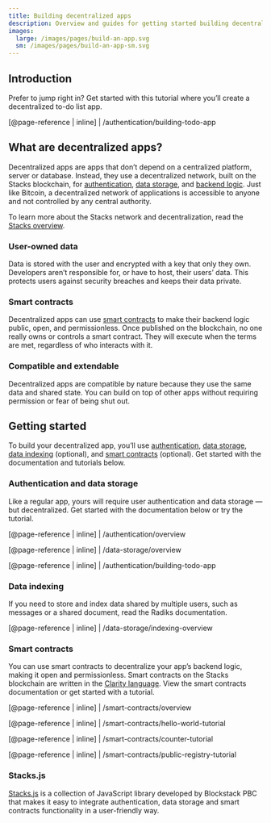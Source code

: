 ```yaml
---
title: Building decentralized apps
description: Overview and guides for getting started building decentralized applications.
images:
  large: /images/pages/build-an-app.svg
  sm: /images/pages/build-an-app-sm.svg
---
```


## Introduction

Prefer to jump right in? Get started with this tutorial where you’ll create a decentralized to-do list app.

[@page-reference | inline]
| /authentication/building-todo-app

## What are decentralized apps?

Decentralized apps are apps that don’t depend on a centralized platform, server or database. Instead, they use a
decentralized network, built on the Stacks blockchain, for [authentication](/authentication/overview), [data storage](/data-storage/overview),
and [backend logic](/data-storage/indexing-overview). Just like Bitcoin, a decentralized network of applications is accessible to
anyone and not controlled by any central authority.

To learn more about the Stacks network and decentralization, read the [Stacks overview](/ecosystem/overview).

### User-owned data

Data is stored with the user and encrypted with a key that only they own. Developers aren’t responsible for, or have to
host, their users’ data. This protects users against security breaches and keeps their data private.

### Smart contracts

Decentralized apps can use [smart contracts](/smart-contracts/overview) to make their backend logic public, open, and
permissionless. Once published on the blockchain, no one really owns or controls a smart contract. They will execute when
the terms are met, regardless of who interacts with it.

### Compatible and extendable

Decentralized apps are compatible by nature because they use the same data and shared state. You can build on top of
other apps without requiring permission or fear of being shut out.

## Getting started

To build your decentralized app, you’ll use [authentication](/authentication/overview), [data storage](/data-storage/overview),
[data indexing](/data-storage/indexing-overview) (optional), and [smart contracts](/smart-contracts/overview) (optional).
Get started with the documentation and tutorials below.

### Authentication and data storage

Like a regular app, yours will require user authentication and data storage — but decentralized. Get started with the
documentation below or try the tutorial.

[@page-reference | inline]
| /authentication/overview

[@page-reference | inline]
| /data-storage/overview

[@page-reference | inline]
| /authentication/building-todo-app

### Data indexing

If you need to store and index data shared by multiple users, such as messages or a shared document, read the Radiks
documentation.

[@page-reference | inline]
| /data-storage/indexing-overview

### Smart contracts

You can use smart contracts to decentralize your app’s backend logic, making it open and permissionless. Smart contracts
on the Stacks blockchain are written in the [Clarity language](https://clarity-lang.org). View the smart contracts documentation or get started with a tutorial.

[@page-reference | inline]
| /smart-contracts/overview

[@page-reference | inline]
| /smart-contracts/hello-world-tutorial

[@page-reference | inline]
| /smart-contracts/counter-tutorial

[@page-reference | inline]
| /smart-contracts/public-registry-tutorial

### Stacks.js

[Stacks.js](https://blockstack.github.io/stacks.js/) is a collection of JavaScript library developed by Blockstack PBC that makes it easy to integrate authentication, data storage
and smart contracts functionality in a user-friendly way.
